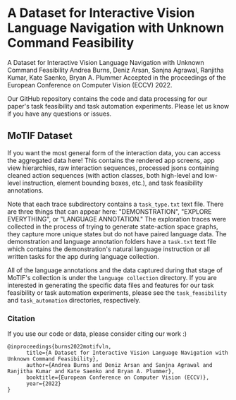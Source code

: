 # A Dataset for Interactive Vision Language Navigation with Unknown Command Feasibility
A Dataset for Interactive Vision Language Navigation with Unknown Command Feasibility
Andrea Burns, Deniz Arsan, Sanjna Agrawal, Ranjitha Kumar, Kate Saenko, Bryan A. Plummer
Accepted in the proceedings of the European Conference on Computer Vision (ECCV) 2022.

Our GitHub repository contains the code and data processing for our paper's task feasibility and task automation experiments. Please let us know if you have any questions or issues. 

## MoTIF Dataset
If you want the most general form of the interaction data, you can access the aggregated data here! This contains the rendered app screens, app view hierarchies, raw interaction sequences, processed jsons containing cleaned action sequences (with action classes, both high-level and low-level instruction, element bounding boxes, etc.), and task feasibility annotations.

Note that each trace subdirectory contains a `task_type.txt` text file. There are three things that can appear here: "DEMONSTRATION", "EXPLORE EVERYTHING", or "LANGUAGE ANNOTATION." The exploration traces were collected in the process of trying to generate state-action space graphs, they capture more unique states but do not have paired language data. The demonstration and language annotation folders have a `task.txt` text file which contains the demonstration's natural language instruction or all written tasks for the app during language collection.

All of the language annotations and the data captured during that stage of MoTIF's collection is under the `language collection` directory. If you are interested in generating the specific data files and features for our task feasibility or task automation experiments, please see the `task_feasibility` and `task_automation` directories, respectively.

### Citation
If you use our code or data, please consider citing our work :)
```
@inproceedings{burns2022motifvln,
      title={A Dataset for Interactive Vision Language Navigation with Unknown Command Feasibility}, 
      author={Andrea Burns and Deniz Arsan and Sanjna Agrawal and Ranjitha Kumar and Kate Saenko and Bryan A. Plummer},
      booktitle={European Conference on Computer Vision (ECCV)},
      year={2022}
}
```
